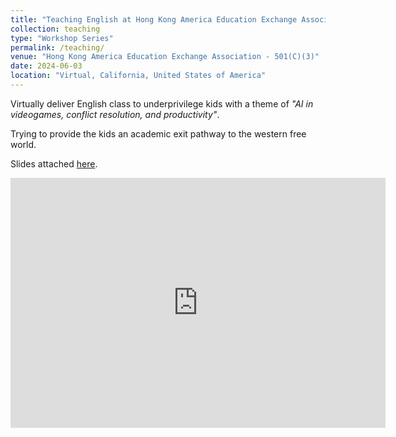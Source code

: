 ```yaml
---
title: "Teaching English at Hong Kong America Education Exchange Association"
collection: teaching
type: "Workshop Series"
permalink: /teaching/
venue: "Hong Kong America Education Exchange Association - 501(C)(3)"
date: 2024-06-03
location: "Virtual, California, United States of America"
---
```


Virtually deliver English class to underprivilege kids with a theme of *"AI in videogames, conflict resolution, and productivity"*. 

Trying to provide the kids an academic exit pathway to the western free world. 

Slides attached [here](https://utoronto-my.sharepoint.com/:p:/g/personal/marcokk_chan_mail_utoronto_ca/Edqr6-x3sxhMiQlK9am-zYYBupE30fxeFr53bI8PefBYQw?e=hfFGM9&nav=eyJzSWQiOjMyMCwiY0lkIjoyOTM2MzI2MTEzfQ). 

<iframe src="https://utoronto-my.sharepoint.com/:p:/g/personal/marcokk_chan_mail_utoronto_ca/Edqr6-x3sxhMiQlK9am-zYYBupE30fxeFr53bI8PefBYQw?e=MavO8I" width="600" height="400" frameborder="0" allowfullscreen="true"></iframe>
